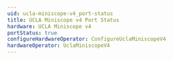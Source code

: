 ```yaml
---
uid: ucla-miniscope-v4_port-status
title: UCLA Miniscope v4 Port Status
hardware: UCLA Miniscope v4
portStatus: true
configureHardwareOperator: ConfigureUclaMiniscopeV4
hardwareOperator: UclaMiniscopeV4
---
```

